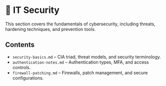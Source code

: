 # 🔐 IT Security

This section covers the fundamentals of cybersecurity, including threats, hardening techniques, and prevention tools.

## Contents

- `security-basics.md` – CIA triad, threat models, and security terminology.
- `authentication-notes.md` – Authentication types, MFA, and access controls.
- `firewall-patching.md` – Firewalls, patch management, and secure configurations.
